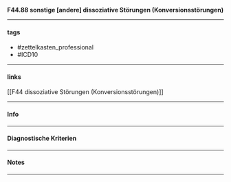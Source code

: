 __F44.88 sonstige [andere] dissoziative Störungen (Konversionsstörungen)__

___________________________________________
#### tags

- #zettelkasten_professional
- #ICD10 
___________________________________________
#### links

[[F44 dissoziative Störungen (Konversionsstörungen)]]

___________________________________________
#### Info

___________________________________________
#### Diagnostische Kriterien

___________________________________________
#### Notes

___________________________________________

